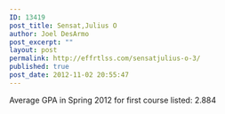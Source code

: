 ```yaml
---
ID: 13419
post_title: Sensat,Julius O
author: Joel DesArmo
post_excerpt: ""
layout: post
permalink: http://effrtlss.com/sensatjulius-o-3/
published: true
post_date: 2012-11-02 20:55:47
---
```

<p>Average GPA in Spring 2012 for first course listed: 2.884</p>